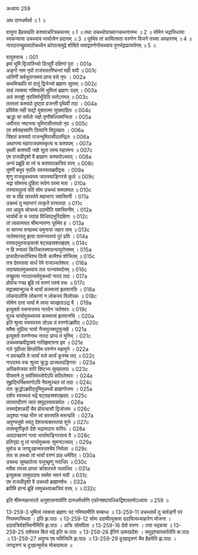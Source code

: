 अध्यायः 259

अथ दानधर्मपर्व ॥ 1 ॥

वायुना हैहयम्प्रति कश्यपचरित्रकथनम् ॥ 1 ॥ तथा उचथ्योपाख्यानकथनारम्भः ॥ 2 ॥ सोमेन भद्राभिधायाः स्वकन्याया  उचथ्याय भार्यात्वेन प्रदानम् ॥ 3 ॥ पूर्वमेव तां कामितवता वरुणेन विजने तस्या अपहरणम् ॥ 4 ॥ नारदात्तच्छ्रुतवतोचथ्येन कोपात्समुद्रे शोषिते भयाद्वरुणेनोचथ्याय पुनर्भद्राप्रत्यर्पणम् ॥ 5 ॥

वायुरुवाच ।	001  
इमां भूमिं द्विजातिभ्यो दित्सुर्वै दक्षिणां पुरा ।	001a  
अङ्गो नाम नृपो राजंस्ततश्चिन्तां मही ययौ ॥	001c  
धारिणीं सर्वभूतानामयं प्राप्य वरो नृपः ।	002a  
कथमिच्छति मां दातुं द्विजेभ्यो ब्रह्मणः सुताम् ॥	002c  
साहं त्यक्त्वा गमिष्यामि भूमित्वं ब्रह्मणः पदम् ।	003a  
अयं सराष्ट्रो नृपतिर्मार्भूदिति ततोऽगमत् ॥	003c  
ततस्तां कश्यपो दृष्ट्वा व्रजन्तीं पृथिवीं तदा ।	004a  
प्रविवेश महीं सद्यो युक्तात्मा सुसमाहितः ॥	004c  
ऋद्धा सा सर्वतो जज्ञे तृणौषधिसमन्विता ।	005a  
धर्मोत्तरा नष्टभया भूमिरासीत्तमतो नृप ॥	005c  
एवं वर्षसहस्राणि दिव्यानि विपुलव्रतः ।	006a  
त्रिंशतं कश्यपो राजन्भूमिरासीदतन्द्रितः ॥	006a  
अथागम्य महाराजन्नमस्कृत्य च कश्यपम् ।	007a  
पृथवी काश्यपी जज्ञे सुता तस्य महात्मनः ॥	007c  
एष राजन्नीदृशो वै ब्राह्मणः कश्यपोऽभवत् ।	008a  
अन्यं प्रब्रूहि वा त्वं च कश्यपात्क्षत्रियं वरम् ॥	008c  
तूष्णीं बभूव नृपतिः पवनस्त्वब्रवीद्वचः ।	009a  
शृणु राजन्नुचथ्यस्य जातस्याङ्गिरसे कुले ॥	009c  
भद्रा सोमस्य दुहिता रूपेण परमा मता ।	010a  
तस्यास्तुल्यं पतिं सोम उचथ्यं समपश्यत ॥	010c  
सा च तीव्रं तपस्तेपे महाभागा यशस्विनी ।	011a  
उचथ्यं तु महाभागं तत्कृते वरयत्तदा ॥	011c  
तत आहूय चोचथ्यं ददामीति यशस्विनीम् ।	012a  
भार्यार्थे स च जग्राह विधिवद्भूरिदक्षिणः ॥	012c  
तां त्वकामयत श्रीमान्वरुणः पूर्वमेव ह ।	013a  
स चागम्य वनप्रस्थं यमुनायां जहार ताम् ॥	013c  
जलेश्वरस्तु हृत्वा तामनयस्त्वं पुरं प्रति ।	014a  
परमाद्भुतसङ्काशं षट्सहस्रशतह्रदम् ॥	014c  
न हि रम्यतरं किञ्चित्तस्मादन्यत्पुरोत्तमम् ।	015a  
प्रासादैरप्सरोभिश्च दिव्यैः कामैश्च शोभितम् ॥	015c  
तत्र देवस्तया सार्धं रेमे राजञ्जलेश्वरः ।	016a  
तदाख्यातमुचथ्याय ततः पत्न्यवमर्दनम् ॥	016c  
तच्छ्रुत्वा नारदात्सर्वमुचथ्यो नारदं तदा ।	017a  
प्रोवाच गच्छ ब्रूहि त्वं वरुणं परुषं वचः ॥	017c  
मद्वाक्यान्मुञ्च मे भार्यां कस्मात्तां हृतवानसि ।	018a  
लोकपालोसि लोकानां न लोकस्य विलोपकः ॥	018c  
सोमेन दत्ता भार्या मे त्वया चापहृताऽद्य वै ।	019a  
इत्युक्तो वचनात्तस्य नारदेन जलेश्वरः ॥	019c  
मुञ्च भार्यामुचथ्यस्य कस्मात्त्वं हृतवानसि ।	020a  
इति श्रुत्वा वचस्तस्य सोऽथ तं वरुणोऽब्रवीत् ॥	020c  
ममैषा सुप्रिया भार्या नैनामुत्स्रष्टुमुत्सहे ।	021a  
इत्युक्तो वरुणेनाथ नारदः प्राप्य तं मुनिम् ।	021c  
उचथ्यमब्रवीद्वाक्यं नातिहृष्टमना इव ॥	021e  
गले गृहीत्वा क्षिप्तोस्मि वरुणेन महामुने ।	022a  
न प्रयच्छति ते भार्यां यत्ते कार्यं कुरुष्व तत् ॥	022c  
नारदस्य वचः श्रुत्वा क्रुद्धः प्राज्वलदङ्गिराः ।	023a  
अपिबत्तेजसा वारि विष्टभ्य सुमहातपाः ॥	023c  
पीयमाने तु सर्वस्मिंस्तोयेऽपि सलिलेश्वरः ।	024a  
सुहृद्भिर्भिक्षमाणोऽपि नैवामुञ्चत तां तदा ॥	024c  
ततः क्रुद्धोऽब्रवीद्भूमिमुचथ्यो ब्राह्मणोत्तमः ।	025a  
दर्शय स्वस्थलं भद्रे षट्सहस्रशतह्रदम् ॥	025c  
ततस्तदीरणं जातं समुद्रस्यावसर्पतः ।	026a  
तस्माद्देशान्नदीं चैव प्रोवाचासौ द्विजोत्तमः ॥	026c  
अदृश्या गच्छ भीरु त्वं सरस्वति मरून्प्रति ।	027a  
अपुण्यभूषो भवतु देशस्त्यक्तस्तया शुभे ॥	027c  
ततश्चूर्णीकृते देशे भद्रामादाय वारिपः ।	028a  
अददाच्छरणं गत्वा भार्यामाङ्गिरसाय वै ॥	028c  
प्रतिगृह्य तु तां भार्यामुचथ्यः सुमनाऽभवत् ।	029a  
मुमोच च जगद्दुःखान्मरुतश्चैव निर्मलाः ॥	029c  
ततः स लब्ध्वा तां भार्यां वरुणं प्राह धर्मवित् ।	030a  
उचथ्यः सुमहातेजा यत्तुच्छृणु नराधिप ॥	030c  
मयैषा तपसा प्राप्ता क्रोशतस्ते जलाधिप ।	031a  
इत्युक्त्वा तामुपादाय स्वमेव भवनं ययौ ॥	031c  
एष राजन्नीदृशो वै उचथ्यो ब्राह्मणर्षभः ।	032a  
ब्रवीमि हान्यं ब्रूहि त्वमुचथ्यात्क्षत्रियं वरम् ॥ ॥	032c  

इति श्रीमन्महाभारते अनुशासनपर्वणि दानधर्मपर्वणि एकोनषष्ट्यधिकद्विशततमोऽध्यायः ॥ 259 ॥

13-259-3 भूमित्वं त्यक्त्वा ब्रह्मणः पदं गमिष्यामीति सम्बन्धः ॥ 13-259-11 उचथ्यार्थे तु चार्वङ्गी परं नियममास्थिता । इति झ.पाठः ॥ 13-259-12 सोमः ददामीत्युक्त्वा ददावित्यध्याहारेण योजना । ददावत्रिर्यशस्विनीमिति झ.पाठः । अत्रिः सोमपिता ॥ 13-259-16 देवो वरुणः । तया भद्रकया ॥ 13-259-25 दर्शयस्व बिलं भद्रे इति क.पाठः ॥ 13-259-26 ईरिणं ऊषरप्रदेशः । समुद्रश्चापसर्पतेति क.पाठः ॥ 13-259-27 अपुण्य एष भवित्विति झ.पाठः ॥ 13-259-29 दुःखाद्वरुणं चैव हैहयेति झ.पाठः । जगद्वरुणं च दुःखान्मुमोच मोचयामास ॥
